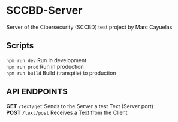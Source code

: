 # SCCBD-Server  
Server of the Cibersecurity (SCCBD) test project by Marc Cayuelas  
  
## Scripts
`npm run dev` Run in development  
`npm run prod` Run in production  
`npm run build` Build (transpile) to production  
  
## API ENDPOINTS  
  
**GET** `/text/get` Sends to the Server a test Text (Server port)  
**POST** `/text/post` Receives a Text from the Client  

